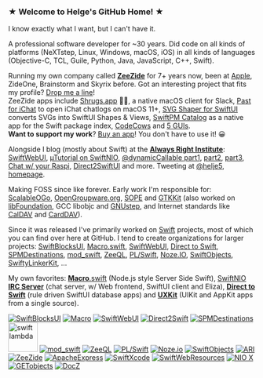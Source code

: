 ### ★ Welcome to Helge's GitHub Home! ★

I know exactly what I want, but I can't have it.

A professional software developer for ~30 years.
Did code on all kinds of platforms (NeXTstep, Linux, Windows, macOS, iOS)
in all kinds of languages (Objective-C, TCL, Guile, Python, Java, JavaScript, C++, Swift).

Running my own company called [**ZeeZide**](https://zeezide.de/) for 7+ years now, 
been at 
[Apple](https://support.apple.com/en-us/HT204283), ZideOne, 
Brainstorm and Skyrix before.
Got an interesting project that fits my profile? [Drop me a line](https://zeezide.com/contact.html)!<br>
ZeeZide apps include [Shrugs.app](https://shrugs.app) 🤷‍♀️, a native macOS client for Slack,
[Past for iChat](https://zeezide.de/en/products/past/index.html) to open iChat chatlogs on macOS 11+,
[SVG Shaper for SwiftUI](https://zeezide.de/en/products/svgshaper/index.html) converts SVGs into SwiftUI Shapes & Views,
[SwiftPM Catalog](https://zeezide.de/en/products/swiftpmcatalog/) as a native app for the Swift package index,
[CodeCows](https://zeezide.de/en/products/codecows/index.html) and
[5 GUIs](https://zeezide.de/en/products/5guis/index.html).<br>
**Want to support my work**? [Buy an app](https://apps.apple.com/us/app/svg-shaper-for-swiftui/id1566140414)! You don't have to use it! 😀

Alongside I blog (mostly about Swift) at the 
[**Always Right Institute**](http://www.alwaysrightinstitute.com):
[SwiftWebUI](http://www.alwaysrightinstitute.com/swiftwebui/),
[µTutorial on SwiftNIO](http://www.alwaysrightinstitute.com/microexpress-nio2/),
[@dynamicCallable part1](http://www.alwaysrightinstitute.com/swift-dynamic-callable/),
[part2](http://www.alwaysrightinstitute.com/swift-objc-bridge/),
[part3](http://www.alwaysrightinstitute.com/mustacheable/),
[Chat w/ your Raspi](http://www.alwaysrightinstitute.com/linkerkit/),
[Direct2SwiftUI](http://www.alwaysrightinstitute.com/directtoswiftui/) and more.
Tweeting at [@helje5](https://twitter.com/helje5), 
[homepage](https://www.helgehess.eu/index.html).

Making FOSS since like forever.
Early work I'm responsible for:
[ScalableOGo](http://www.scalableogo.org),
[OpenGroupware.org](http://www.opengroupware.org),
[SOPE](http://sope.opengroupware.org) and
[GTKKit](http://ftp.gnome.org/pub/gimp/gtk/objc-gtkkit/)
(also worked on
[libFoundation](https://github.com/AlwaysRightInstitute/libFoundation),
GCC libobjc and [GNUstep](http://www.gnustep.org),
and Internet standards like [CalDAV](http://caldav.de) and [CardDAV](http://carddav.de)).

Since it was released I've primarily worked on 
[Swift](https://swift.org) 
projects, most of which you can find over here at GitHub.
I tend to create organizations for larger projects:
[SwiftBlocksUI](https://github.com/SwiftBlocksUI),
[Macro.swift](https://github.com/Macro-swift),
[SwiftWebUI](https://github.com/SwiftWebUI),
[Direct to Swift](https://github.com/DirectToSwift),
[SPMDestinations](https://github.com/SPMDestinations),
[mod_swift](https://github.com/modswift),
[ZeeQL](https://github.com/ZeeQL),
[PL/Swift](https://github.com/PL-Swift),
[Noze.IO](https://github.com/NozeIO),
[SwiftObjects](https://github.com/SwiftObjects),
[SwiftyLinkerKit](https://github.com/SwiftyLinkerKit), …

My own favorites:
[**Macro**.swift](https://github.com/Macro-swift/MacroApp/blob/develop/README.md) 
(Node.js style Server Side Swift),
[SwiftNIO **IRC Server**](https://github.com/NozeIO/swift-nio-irc-server) 
(chat server, w/ Web frontend, SwiftUI client and Eliza),
[**Direct to Swift**](https://github.com/DirectToSwift/DirectToSwiftUI) 
(rule driven SwiftUI database apps)
and
[**UXKit**](https://github.com/ZeeZide/UXKit) 
(UIKit and AppKit apps from a single source).


<a href="https://github.com/SwiftBlocksUI"       ><img src="https://avatars0.githubusercontent.com/u/68433678?s=60&v=4" alt="SwiftBlocksUI"     /></a>
<a href="https://github.com/Macro-swift"         ><img src="https://avatars1.githubusercontent.com/u/59569168?s=60&v=4" alt="Macro"             /></a>
<a href="https://github.com/SwiftWebUI"          ><img src="https://avatars1.githubusercontent.com/u/52378706?s=60&v=4" alt="SwiftWebUI"        /></a>
<a href="https://github.com/DirectToSwift"       ><img src="https://avatars3.githubusercontent.com/u/55363107?s=60&v=4" alt="Direct2Swift"      /></a>
<a href="https://github.com/SPMDestinations"     ><img src="https://avatars3.githubusercontent.com/u/69114296?s=60&v=4" alt="SPMDestinations"   /></a>
<a href="https://github.com/SwiftXcode/swift-lambda"><img src="https://camo.githubusercontent.com/0095dd8a08178d36571f26766b156eb152531d1d/687474703a2f2f7a65657a6964652e636f6d2f696d672f6c616d6264612f73776966742d6c616d6264612d323536783235362e706e67" alt="swift lambda" width="60" height="60" /></a>
<a href="https://github.com/modswift"            ><img src="https://avatars1.githubusercontent.com/u/26199566?s=60&v=4" alt="mod_swift"         /></a>
<a href="https://github.com/ZeeQL"               ><img src="https://avatars1.githubusercontent.com/u/26922908?s=60&v=4" alt="ZeeQL"             /></a>
<a href="https://github.com/PL-Swift"            ><img src="https://avatars0.githubusercontent.com/u/35143538?s=60&v=4" alt="PL/Swift"          /></a>
<a href="https://github.com/NozeIO"              ><img src="https://avatars1.githubusercontent.com/u/19689921?s=60&v=4" alt="Noze.io"           /></a>
<a href="https://github.com/SwiftObjects"        ><img src="https://avatars3.githubusercontent.com/u/39711873?s=60&v=4" alt="SwiftObjects"      /></a>
<a href="https://github.com/AlwaysRightInstitute"><img src="https://avatars3.githubusercontent.com/u/7712913?s=60&v=4"  alt="ARI"               /></a>
<a href="https://github.com/ZeeZide"             ><img src="https://avatars0.githubusercontent.com/u/10814202?s=60&v=4" alt="ZeeZide"           /></a>
<a href="https://github.com/ApacheExpress"       ><img src="https://avatars0.githubusercontent.com/u/26922917?s=60&v=4" alt="ApacheExpress"     /></a>
<a href="https://github.com/SwiftXcode"          ><img src="https://avatars1.githubusercontent.com/u/36967536?s=60&v=4" alt="SwiftXcode"        /></a>
<a href="https://github.com/SwiftWebResources"   ><img src="https://avatars2.githubusercontent.com/u/39731555?s=60&v=4" alt="SwiftWebResources" /></a>
<a href="https://github.com/SwiftNIOExtras"      ><img src="https://avatars1.githubusercontent.com/u/41732830?s=60&v=4" alt="NIO X"             /></a>
<a href="https://github.com/GETobjects"          ><img src="https://avatars1.githubusercontent.com/u/50487274?s=60&v=4" alt="GETobjects"        /></a>
<a href="https://github.com/DoccZz"              ><img src="https://avatars1.githubusercontent.com/u/86746085?s=60&v=4" alt="DocZ"              /></a>
